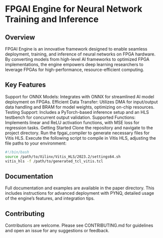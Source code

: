 # FPGAI Engine for Neural Network Training and Inference

## Overview
FPGAI Engine is an innovative framework designed to enable seamless deployment, training, and inference of neural networks on FPGA hardware. By converting models from high-level AI frameworks to optimized FPGA implementations, the engine empowers deep learning researchers to leverage FPGAs for high-performance, resource-efficient computing.

## Key Features
Support for ONNX Models: Integrates with ONNX for streamlined AI model deployment on FPGAs.
Efficient Data Transfer: Utilizes DMA for input/output data handling and BRAM for model weights, optimizing on-chip resources.
Testing Support: Includes a PyTorch-based inference setup and an HLS testbench for concurrent output validation.
Supported Functions: Implements linear and ReLU activation functions, with MSE loss for regression tasks.
Getting Started
Clone the repository and navigate to the project directory.
Run the fpgai_compiler to generate necessary files for Vitis HLS.
Execute the following script to compile in Vitis HLS, adjusting the file paths to your environment:


```sh
#!/bin/bash
source /path/to/Xilinx/Vitis_HLS/2023.2/settings64.sh
vitis_hls -f /path/to/generated_tcl_vitis.tcl

```
## Documentation
Full documentation and examples are available in the paper directory. This includes instructions for advanced deployment with PYNQ, detailed usage of the engine’s features, and integration tips.

## Contributing
Contributions are welcome. Please see CONTRIBUTING.md for guidelines and open an issue for any suggestions or feedback.

